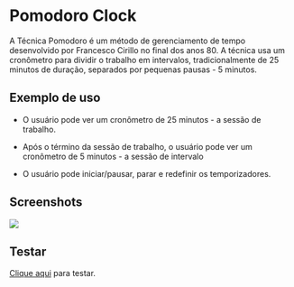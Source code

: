 
# Pomodoro Clock

A Técnica Pomodoro é um método de gerenciamento de tempo desenvolvido por Francesco Cirillo no final dos anos 80. A técnica usa um cronômetro para dividir o trabalho em intervalos, tradicionalmente de 25 minutos de duração, separados por pequenas pausas - 5 minutos.


## Exemplo de uso

* O usuário pode ver um cronômetro de 25 minutos - a sessão de trabalho.

* Após o término da sessão de trabalho, o usuário pode ver um cronômetro de 5 minutos - a sessão de intervalo

* O usuário pode iniciar/pausar, parar e redefinir os temporizadores.


## Screenshots

![](https://imgur.com/hTavDYn)


## Testar

[Clique aqui](https://pomodorotimer-js.netlify.app/) para testar.






